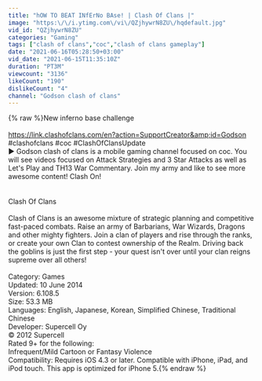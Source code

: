 ```yaml
---
title: "hOW TO BEAT INfErNo BAse! | Clash Of Clans |"
image: "https:\/\/i.ytimg.com\/vi\/QZjhywrN8ZU\/hqdefault.jpg"
vid_id: "QZjhywrN8ZU"
categories: "Gaming"
tags: ["clash of clans","coc","clash of clans gameplay"]
date: "2021-06-16T05:28:50+03:00"
vid_date: "2021-06-15T11:35:10Z"
duration: "PT3M"
viewcount: "3136"
likeCount: "190"
dislikeCount: "4"
channel: "Godson clash of clans"
---
```

{% raw %}New inferno base challenge<br /><br /><a rel="nofollow" target="blank" href="https://link.clashofclans.com/en?action=SupportCreator&amp;id=Godson">https://link.clashofclans.com/en?action=SupportCreator&amp;id=Godson</a><br />#clashofclans #coc #ClashOfClansUpdate<br />► Godson clash of clans is a mobile gaming channel focused on coc. You will see  videos focused on Attack Strategies and 3 Star Attacks as well as Let's Play and TH13 War Commentary. Join my army and like to see more awesome content!  Clash On!<br /><br /><br />Clash Of Clans<br /><br />Clash of Clans is an awesome mixture of strategic planning and competitive fast-paced combats. Raise an army of Barbarians, War Wizards, Dragons and other mighty fighters. Join a clan of players and rise through the ranks, or create your own Clan to contest ownership of the Realm. Driving back the goblins is just the first step - your quest isn't over until your clan reigns supreme over all others!<br /><br />Category: Games<br />Updated: 10 June 2014<br />Version: 6.108.5<br />Size: 53.3 MB<br />Languages: English, Japanese, Korean, Simplified Chinese, Traditional Chinese<br />Developer: Supercell Oy<br />© 2012 Supercell<br />Rated 9+ for the following:<br />Infrequent/Mild Cartoon or Fantasy Violence<br />Compatibility: Requires iOS 4.3 or later. Compatible with iPhone, iPad, and iPod touch. This app is optimized for iPhone 5.{% endraw %}
